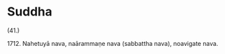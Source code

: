 

# Suddha







(41.)

1712\. Nahetuyā nava, naārammaṇe nava (sabbattha nava), noavigate nava.



